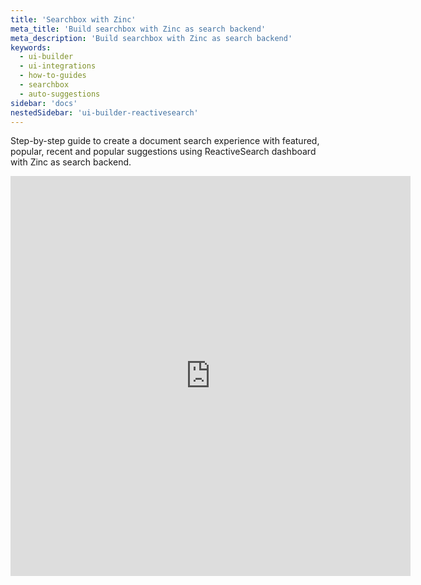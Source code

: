 ```yaml
---
title: 'Searchbox with Zinc'
meta_title: 'Build searchbox with Zinc as search backend'
meta_description: 'Build searchbox with Zinc as search backend'
keywords:
  - ui-builder
  - ui-integrations
  - how-to-guides
  - searchbox
  - auto-suggestions
sidebar: 'docs'
nestedSidebar: 'ui-builder-reactivesearch'
---
```

Step-by-step guide to create a document search experience with featured, popular, recent and popular suggestions using ReactiveSearch dashboard with Zinc as search backend.

<iframe src="https://scribehow.com/embed/SearchBoxZinc_as_search_backend_workflow__IH1QOTciSj-p1iTsXUhLrg" width="640" height="640" allowfullscreen frameborder="0"></iframe>